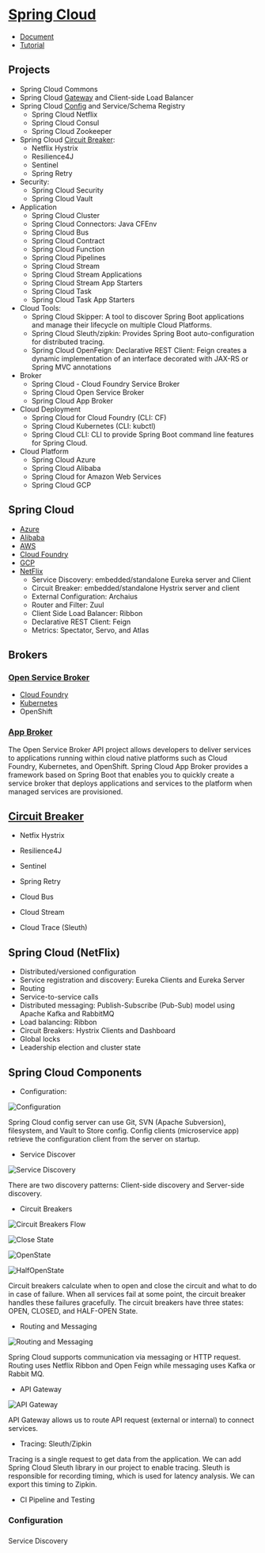 # [Spring Cloud](https://spring.io/projects/spring-cloud)
- [Document](https://cloud.spring.io/spring-cloud-static/spring-cloud.htm)
- [Tutorial](https://www.javatpoint.com/components-of-spring-cloud)

## Projects
- Spring Cloud Commons
- Spring Cloud [Gateway](https://docs.spring.io/spring-cloud-gateway/docs/2.2.5.RELEASE/reference/html/) and Client-side Load Balancer
- Spring Cloud [Config](https://docs.spring.io/spring-cloud-config/docs/2.2.5.RELEASE/reference/html/) and Service/Schema Registry
    - Spring Cloud Netflix
    - Spring Cloud Consul
    - Spring Cloud Zookeeper
- Spring Cloud [Circuit Breaker](https://spring.io/projects/spring-cloud-circuitbreaker):
    - Netflix Hystrix
    - Resilience4J
    - Sentinel
    - Spring Retry
- Security:
    - Spring Cloud Security
    - Spring Cloud Vault
- Application
    - Spring Cloud Cluster
    - Spring Cloud Connectors:  Java CFEnv
    - Spring Cloud Bus
    - Spring Cloud Contract
    - Spring Cloud Function
    - Spring Cloud Pipelines
    - Spring Cloud Stream
    - Spring Cloud Stream Applications
    - Spring Cloud Stream App Starters
    - Spring Cloud Task
    - Spring Cloud Task App Starters
- Cloud Tools:    
    - Spring Cloud Skipper: A tool to discover Spring Boot applications and manage their lifecycle on multiple Cloud Platforms. 
    - Spring Cloud Sleuth/zipkin: Provides Spring Boot auto-configuration for distributed tracing.
    - Spring Cloud OpenFeign: Declarative REST Client: Feign creates a dynamic implementation of an interface decorated with JAX-RS or Spring MVC annotations   
- Broker
    - Spring Cloud - Cloud Foundry Service Broker
    - Spring Cloud Open Service Broker
    - Spring Cloud App Broker
- Cloud Deployment    
    - Spring Cloud for Cloud Foundry (CLI: CF)    
    - Spring Cloud Kubernetes (CLI: kubctl)
    - Spring Cloud CLI: CLI to provide Spring Boot command line features for Spring Cloud.
- Cloud Platform
    - Spring Cloud Azure
    - Spring Cloud Alibaba
    - Spring Cloud for Amazon Web Services
    - Spring Cloud GCP   

## Spring Cloud
- [Azure](https://spring.io/projects/spring-cloud-azure)
- [Alibaba](https://spring.io/projects/spring-cloud-alibaba)
- [AWS](https://spring.io/projects/spring-cloud-aws)
- [Cloud Foundry](https://spring.io/projects/spring-cloud-cloudfoundry)
- [GCP](https://spring.io/projects/spring-cloud-gcp)
- [NetFlix](https://spring.io/projects/spring-cloud-netflix)
    - Service Discovery: embedded/standalone Eureka server and Client
    - Circuit Breaker: embedded/standalone Hystrix server and client
    - External Configuration: Archaius
    - Router and Filter: Zuul
    - Client Side Load Balancer: Ribbon
    - Declarative REST Client: Feign
    - Metrics: Spectator, Servo, and Atlas

## Brokers
### [Open Service Broker](https://spring.io/projects/spring-cloud-open-service-broker)
- [Cloud Foundry](https://spring.io/projects/spring-cloud-cloudfoundry-service-broker)
- [Kubernetes](https://spring.io/projects/spring-cloud-kubernetes)
- OpenShift


### [App Broker](https://spring.io/projects/spring-cloud-app-broker)
The Open Service Broker API project allows developers to deliver services to applications running within cloud native platforms 
such as Cloud Foundry, Kubernetes, and OpenShift. Spring Cloud App Broker provides a framework based on Spring Boot that enables
you to quickly create a service broker that deploys applications and services to the platform when managed services are provisioned.

## 

## [Circuit Breaker](https://spring.io/projects/spring-cloud-circuitbreaker)
- Netfix Hystrix
- Resilience4J
- Sentinel
- Spring Retry

- Cloud Bus
- Cloud Stream
- Cloud Trace (Sleuth)



## Spring Cloud (NetFlix)
- Distributed/versioned configuration
- Service registration and discovery: Eureka Clients and Eureka Server
- Routing
- Service-to-service calls
- Distributed messaging: Publish-Subscribe (Pub-Sub) model using Apache Kafka and RabbitMQ
- Load balancing: Ribbon
- Circuit Breakers: Hystrix Clients and Dashboard
- Global locks
- Leadership election and cluster state


## Spring Cloud Components
- Configuration:

![Configuration](https://static.javatpoint.com/tutorial/spring-cloud/images/components-of-spring-cloud.png)

Spring Cloud config server can use Git, SVN (Apache Subversion), filesystem, and Vault to Store config. 
Config clients (microservice app) retrieve the configuration client from the server on startup.

- Service Discover

![Service Discovery](https://static.javatpoint.com/tutorial/spring-cloud/images/components-of-spring-cloud2.png)

There are two discovery patterns: Client-side discovery and Server-side discovery.

- Circuit Breakers

![Circuit Breakers Flow](https://static.javatpoint.com/tutorial/spring-cloud/images/components-of-spring-cloud3.png)

![Close State](https://static.javatpoint.com/tutorial/spring-cloud/images/components-of-spring-cloud4.png)

![OpenState](https://static.javatpoint.com/tutorial/spring-cloud/images/components-of-spring-cloud5.png)

![HalfOpenState](https://static.javatpoint.com/tutorial/spring-cloud/images/components-of-spring-cloud6.png)

Circuit breakers calculate when to open and close the circuit and what to do in case of failure. When all services fail at some point, the circuit breaker handles these failures gracefully. The circuit breakers have three states: OPEN, CLOSED, and HALF-OPEN State.


- Routing and Messaging

![Routing and Messaging](https://static.javatpoint.com/tutorial/spring-cloud/images/components-of-spring-cloud7.png)

Spring Cloud supports communication via messaging or HTTP request. Routing uses Netflix Ribbon and Open Feign while messaging uses Kafka or Rabbit MQ.


- API Gateway

![API Gateway](https://static.javatpoint.com/tutorial/spring-cloud/images/components-of-spring-cloud8.png)

API Gateway allows us to route API request (external or internal) to connect services.

- Tracing: Sleuth/Zipkin

Tracing is a single request to get data from the application. We can add Spring Cloud Sleuth library in our project to enable tracing. Sleuth is responsible for recording timing, which is used for latency analysis. We can export this timing to Zipkin.

- CI Pipeline and Testing

### Configuration

###
Service Discovery



